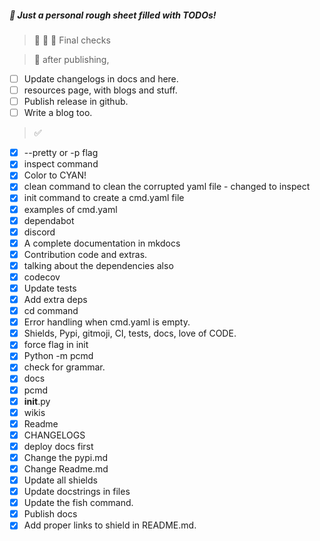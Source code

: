 ##### :poop: Just a personal rough sheet filled with TODOs!
> :hammer:
> :wrench:
> :memo:
> Final checks

> :rocket: after publishing,
- [ ] Update changelogs in docs and here.
- [ ] resources page, with blogs and stuff.
- [ ] Publish release in github.
- [ ] Write a blog too.

> :white_check_mark:
- [x] --pretty or -p flag
- [x] inspect command
- [x] Color to CYAN!
- [x] clean command to clean the corrupted yaml file - changed to inspect
- [x] init command to create a cmd.yaml file
- [x] examples of cmd.yaml
- [x] dependabot
- [x] discord
- [x] A complete documentation in mkdocs
- [x] Contribution code and extras.
- [x] talking about the dependencies also
- [x] codecov
- [x] Update tests
- [x] Add extra deps
- [x] cd command
- [x] Error handling when cmd.yaml is empty.
- [x] Shields, Pypi, gitmoji, CI, tests, docs, love of CODE.
- [x] force flag in init
- [x] Python -m pcmd
- [x] check for grammar.
- [x] docs
- [x] pcmd
- [x] __init__.py
- [x] wikis
- [x] Readme
- [x] CHANGELOGS
- [x] deploy docs first
- [x] Change the pypi.md
- [x] Change Readme.md
- [x] Update all shields
- [x] Update docstrings in files
- [x] Update the fish command.
- [x] Publish docs
- [x] Add proper links to shield in README.md.